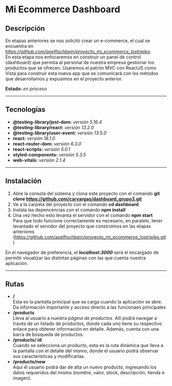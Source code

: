 # Mi Ecommerce Dashboard

## Descripción

En etapas anteriores se nos solicitó crear un e-commerce, el cual se encuentra en *https://github.com/axelfischbein/proyecto_mi_ecommerce_lostriples*.  
En esta etapa nos enfocaremos en construir un panel de control (dashboard) que permita al personal de nuestra empresa gestionar los productos que se ofrecen. Usaremos el patrón MVC con ReactJS como Vista para construir esta nueva app que se comunicará con los métodos que desarrollamos y expusimos en el proyecto anterior.

**Estado:** _en proceso_

---

## Tecnologías

- **@testing-library/jest-dom:** _versión 5.16.4_
- **@testing-library/react:** _versión 13.2.0_
- **@testing-library/user-event:** _versión 13.5.0_
- **react:** _versión 18.1.0_
- **react-router-dom:** _versión 6.3.0_
- **react-scripts:** _versión 5.0.1_
- **styled-components:** _versión 5.3.5_
- **web-vitals:** _versión 2.1.4_

---

## Instalación

1. Abre la consola del sistema y clona este proyecto con el comando **git clone https://github.com/carvargas/dashboard_grupo3.git**
2. Ve a la carpeta del proyecto con el comando **cd dashboard**
3. Instala las depencencias con el comando **npm install**
4. Una vez hecho esto levanta el servidor con el comando **npm start**  
   Para que todo funcione correctamente es necesario, en paralelo, tener levantado el servidor del proyecto que construimos en las etapas anteriores (https://github.com/axelfischbein/proyecto_mi_ecommerce_lostriples.git)

En el navegador de preferencia, el **_localhost:3000_** será el encargado de permitir visualizar las distintas páginas con las que cuenta nuestra aplicación.

---

## Rutas

- **/**  
   Esta es la pantalla principal que se carga cuando la aplicación se abre. Da información importante y acceso directo a las funcionaes principales
- **/products**  
   Lleva al usuario a nuestra _página de productos_. Allí podrá navegar a través de un listado de productos, donde cada uno tiene su respectivo enlace para obtener información en detalle. Además, cuenta con una barra de búsqueda de productos.
- **/products/:id**  
   Cuando se selecciona un producto, esta es la ruta dinámica que lleva a la pantalla con el detalle del mismo, donde el usuario podrá observar sus características y modificarlas.
- **/products/new**  
   Aquí el usuario podrá dar de alta un nuevo producto, ingresando los datos requeridos del mismo (nombre, valor, stock, descripción, tienda e imagen).
